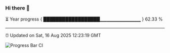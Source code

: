 ### Hi there 👋

⏳ Year progress { ██████████████████▁▁▁▁▁▁▁▁▁▁▁▁ } 62.33 %

---

⏰ Updated on Sat, 16 Aug 2025 12:23:19 GMT

![Progress Bar CI](https://github.com/code-lakshay/GitHub-Actions-Demo/workflows/Progress%20Bar%20CI/badge.svg)
